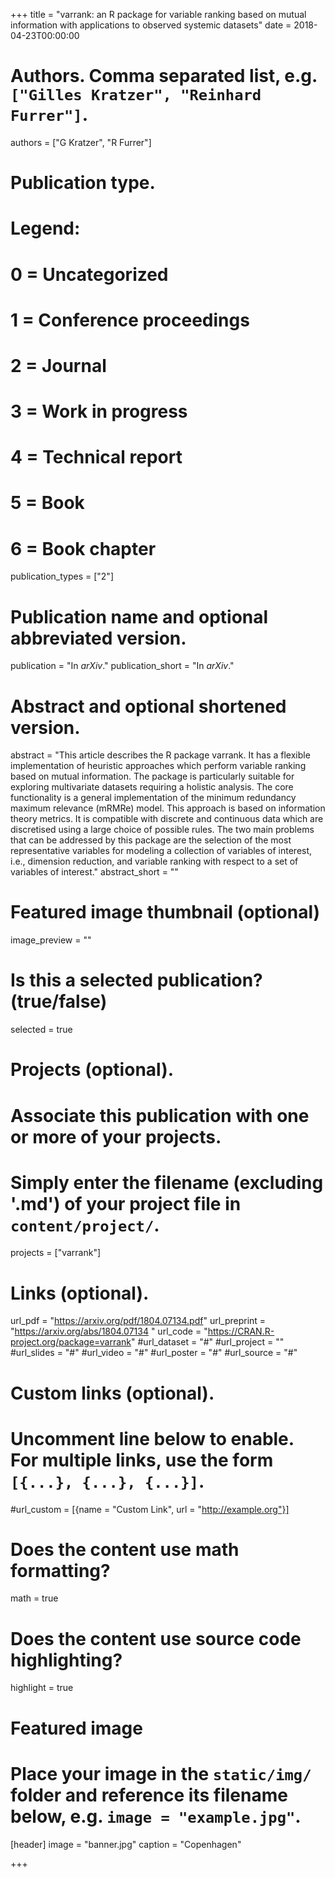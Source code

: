 +++
title = "varrank: an R package for variable ranking based on mutual information with applications to observed systemic datasets"
date = 2018-04-23T00:00:00

# Authors. Comma separated list, e.g. `["Gilles Kratzer", "Reinhard Furrer"]`.
authors = ["G Kratzer", "R Furrer"]

# Publication type.
# Legend:
# 0 = Uncategorized
# 1 = Conference proceedings
# 2 = Journal
# 3 = Work in progress
# 4 = Technical report
# 5 = Book
# 6 = Book chapter
publication_types = ["2"]

# Publication name and optional abbreviated version.
publication = "In *arXiv*."
publication_short = "In *arXiv*."

# Abstract and optional shortened version.
abstract = "This article describes the R package varrank. It has a flexible implementation of heuristic approaches which perform variable ranking based on mutual information. The package is particularly suitable for exploring multivariate datasets requiring a holistic analysis. The core functionality is a general implementation of the minimum redundancy maximum relevance (mRMRe) model. This approach is based on information theory metrics. It is compatible with discrete and continuous data which are discretised using a large choice of possible rules. The two main problems that can be addressed by this package are the selection of the most representative variables for modeling a collection of variables of interest, i.e., dimension reduction, and variable ranking with respect to a set of variables of interest."
abstract_short = ""

# Featured image thumbnail (optional)
image_preview = ""

# Is this a selected publication? (true/false)
selected = true

# Projects (optional).
#   Associate this publication with one or more of your projects.
#   Simply enter the filename (excluding '.md') of your project file in `content/project/`.
projects = ["varrank"]

# Links (optional).
url_pdf = "https://arxiv.org/pdf/1804.07134.pdf"
url_preprint = "https://arxiv.org/abs/1804.07134 "
url_code = "https://CRAN.R-project.org/package=varrank"
#url_dataset = "#"
#url_project = ""
#url_slides = "#"
#url_video = "#"
#url_poster = "#"
#url_source = "#"

# Custom links (optional).
#   Uncomment line below to enable. For multiple links, use the form `[{...}, {...}, {...}]`.
#url_custom = [{name = "Custom Link", url = "http://example.org"}]

# Does the content use math formatting?
math = true

# Does the content use source code highlighting?
highlight = true

# Featured image
# Place your image in the `static/img/` folder and reference its filename below, e.g. `image = "example.jpg"`.
[header]
image = "banner.jpg"
caption = "Copenhagen"

+++
